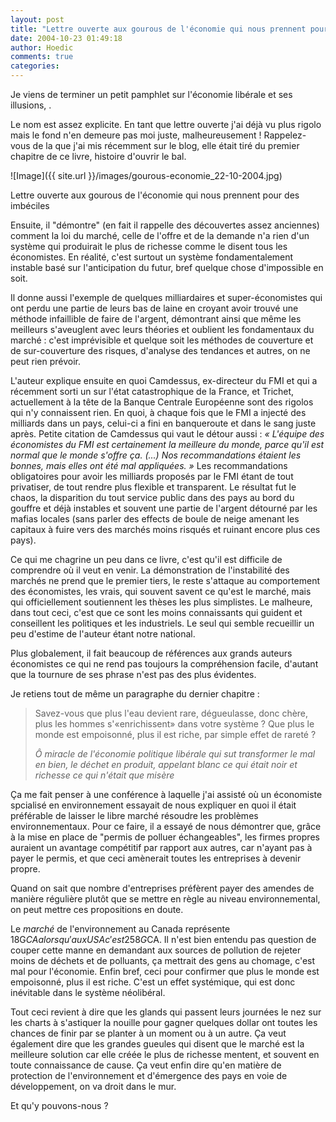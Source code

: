 ```yaml
---
layout: post
title: "Lettre ouverte aux gourous de l'économie qui nous prennent pour des imbéciles"
date: 2004-10-23 01:49:18
author: Hoedic
comments: true
categories: 
---
```



Je viens de terminer un petit pamphlet sur l'économie libérale et ses illusions, .

Le nom est assez explicite. En tant que lettre ouverte j'ai déjà vu plus rigolo mais le fond n'en demeure pas moi juste, malheureusement ! Rappelez-vous de la  que j'ai mis récemment sur le blog, elle était tiré du premier chapitre de ce livre, histoire d'ouvrir le bal.

![Image]({{ site.url }}/images/gourous-economie_22-10-2004.jpg)
<div class="photoattrib">Lettre ouverte aux gourous de l'économie qui nous prennent pour des imbéciles</div>



Ensuite, il "démontre" (en fait il rappelle des découvertes assez anciennes) comment la loi du marché, celle de l'offre et de la demande n'a rien d'un système qui produirait le plus de richesse comme le disent tous les économistes. En réalité, c'est surtout un système fondamentalement instable basé sur l'anticipation du futur, bref quelque chose d'impossible en soit.

Il donne aussi l'exemple de quelques milliardaires et super-économistes qui ont perdu une partie de leurs bas de laine en croyant avoir trouvé une méthode infaillible de faire de l'argent, démontrant ainsi que même les meilleurs s'aveuglent avec leurs théories et oublient les fondamentaux du marché : c'est imprévisible et quelque soit les méthodes de couverture et de sur-couverture des risques, d'analyse des tendances et autres, on ne peut rien prévoir.

L'auteur explique ensuite en quoi Camdessus, ex-directeur du FMI et qui a récemment sorti un  sur l'état catastrophique de la France, et Trichet, actuellement à la tête de la Banque Centrale Européenne sont des rigolos qui n'y connaissent rien. En quoi, à chaque fois que le FMI a injecté des milliards dans un pays, celui-ci a fini en banqueroute et dans le sang juste après. Petite citation de Camdessus qui vaut le détour aussi : *« L'équipe des économistes du FMI est certainement la meilleure du monde, parce qu'il est normal que le monde s'offre ça. (...) Nos recommandations étaient les bonnes, mais elles ont été mal appliquées. »* Les recommandations obligatoires pour avoir les milliards proposés par le FMI étant de tout privatiser, de tout rendre plus flexible et transparent. Le résultat fut le chaos, la disparition du tout service public dans des pays au bord du gouffre et déjà instables et souvent une partie de l'argent détourné par les mafias locales (sans parler des effects de boule de neige amenant les capitaux à fuire vers des marchés moins risqués et ruinant encore plus ces pays).

Ce qui me chagrine un peu dans ce livre, c'est qu'il est difficile de comprendre où il veut en venir. La démonstration de l'instabilité des marchés ne prend que le premier tiers, le reste s'attaque au comportement des économistes, les vrais, qui souvent savent ce qu'est le marché, mais qui officiellement soutiennent les thèses les plus simplistes. Le malheure, dans tout ceci, c'est que ce sont les moins connaissants qui guident et conseillent les politiques et les industriels. Le seul qui semble recueillir un peu d'estime de l'auteur étant notre  national.

Plus globalement, il fait beaucoup de références aux grands auteurs économistes ce qui ne rend pas toujours la compréhension facile, d'autant que la tournure de ses phrase n'est pas des plus évidentes.

Je retiens tout de même un paragraphe du dernier chapitre :

<blockquote class="citation"> Savez-vous que plus l'eau devient rare, dégueulasse, donc chère, plus les hommes s'«enrichissent» dans votre système ? Que plus le monde est empoisonné, plus il est riche, par simple effet de rareté ?

*Ô miracle de l'économie politique libérale qui sut transformer le mal en bien, le déchet en produit, appelant blanc ce qui était noir et richesse ce qui n'était que misère*</blockquote>

Ça me fait penser à une conférence à laquelle j'ai assisté où un économiste spcialisé en environnement essayait de nous expliquer en quoi il était préférable de laisser le libre marché résoudre les problèmes environnementaux. Pour ce faire, il a essayé de nous démontrer que, grâce à la mise en place de "permis de polluer échangeables", les firmes propres auraient un avantage compétitif par rapport aux autres, car n'ayant pas à payer le permis, et que ceci amènerait toutes les entreprises à devenir propre.

Quand on sait que nombre d'entreprises préfèrent payer des amendes de manière régulière plutôt que se mettre en règle au niveau environnemental, on peut mettre ces propositions en doute.

Le *marché* de l'environnement au Canada représente 18G$CA alors qu'aux USA c'est 258G$CA. Il n'est bien entendu pas question de couper cette manne en demandant aux sources de pollution de rejeter moins de déchets et de polluants, ça mettrait des gens au chomage, c'est mal pour l'économie. Enfin bref, ceci pour confirmer que plus le monde est empoisonné, plus il est riche. C'est un effet systémique, qui est donc inévitable dans le système néolibéral.

Tout ceci revient à dire que les glands qui passent leurs journées le nez sur les charts à s'astiquer la nouille pour gagner quelques dollar ont toutes les chances de finir par se planter à un moment ou à un autre. Ça veut également dire que les grandes gueules qui disent que le marché est la meilleure solution car elle créée le plus de richesse mentent, et souvent en toute connaissance de cause. Ça veut enfin dire qu'en matière de protection de l'environnement et d'émergence des pays en voie de développement, on va droit dans le mur.

Et qu'y pouvons-nous ?